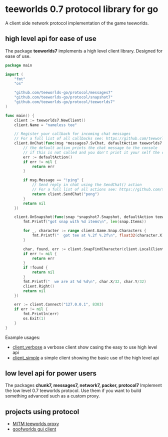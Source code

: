 # teeworlds 0.7 protocol library for go

A client side network protocol implementation of the game teeworlds.

## high level api for ease of use

The package **teeworlds7** implements a high level client library. Designed for ease of use.

```go
package main

import (
	"fmt"
	"os"

	"github.com/teeworlds-go/protocol/messages7"
	"github.com/teeworlds-go/protocol/snapshot7"
	"github.com/teeworlds-go/protocol/teeworlds7"
)

func main() {
	client := teeworlds7.NewClient()
	client.Name = "nameless tee"

	// Register your callback for incoming chat messages
	// For a full list of all callbacks see: https://github.com/teeworlds-go/protocol/tree/master/teeworlds7/user_hooks.go
	client.OnChat(func(msg *messages7.SvChat, defaultAction teeworlds7.DefaultAction) error {
		// the default action prints the chat message to the console
		// if this is not called and you don't print it your self the chat will not be visible
		err := defaultAction()
		if err != nil {
			return err
		}

		if msg.Message == "!ping" {
			// Send reply in chat using the SendChat() action
			// For a full list of all actions see: https://github.com/teeworlds-go/protocol/tree/master/teeworlds7/user_actions.go
			return client.SendChat("pong")
		}
		return nil
	})

	client.OnSnapshot(func(snap *snapshot7.Snapshot, defaultAction teeworlds7.DefaultAction) error {
		fmt.Printf("got snap with %d items\n", len(snap.Items))

		for _, character := range client.Game.Snap.Characters {
			fmt.Printf("  got tee at %.2f %.2f\n", float32(character.X)/32.0, float32(character.Y)/32.0)
		}

		char, found, err := client.SnapFindCharacter(client.LocalClientId)
		if err != nil {
			return err
		}
		if !found {
			return nil
		}
		fmt.Printf("  we are at %d %d\n", char.X/32, char.Y/32)
		client.Right()
		return nil
	})

	err := client.Connect("127.0.0.1", 8303)
	if err != nil {
		fmt.Println(err)
		os.Exit(1)
	}
}
```

Example usages:

- [client_verbose](./examples/client_verbose/) a verbose client show casing the easy to use high level api
- [client_simple](./examples/client_simple/) a simple client showing the basic use of the high level api

## low level api for power users

The packages **chunk7, messages7, network7, packer, protocol7** Implement the low level 0.7 teeworlds protocol. Use them if you want to build something advanced such as a custom proxy.

## projects using protocol

- [MITM teeworlds proxy](https://github.com/teeworlds-go/proxy)
- [goofworlds gui client](https://github.com/teeworlds-go/goofworlds)
